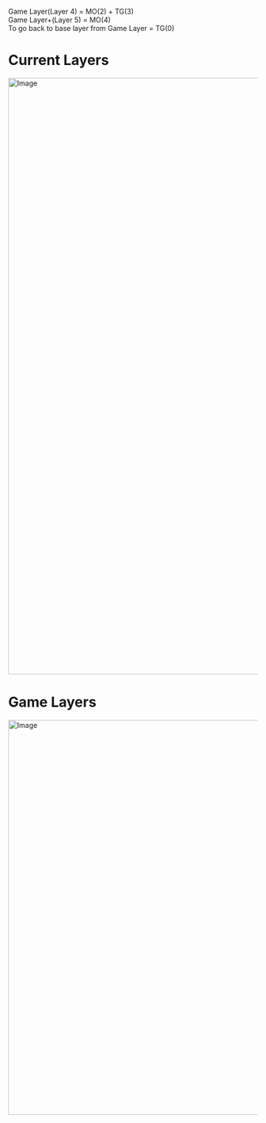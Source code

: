 Game Layer(Layer 4) = MO(2) + TG(3) <br>
Game Layer+(Layer 5) = MO(4) <br>
To go back to base layer from Game Layer = TG(0) <br>


# Current Layers 
<img width="907" height="1205" alt="Image" src="https://github.com/user-attachments/assets/3049550d-a4aa-4b56-b3d1-b8f937788426" />

# Game Layers
<img width="906" height="798" alt="Image" src="https://github.com/user-attachments/assets/2e3feb1b-75ab-4fb7-ae45-dfb8ba979b6e" />
